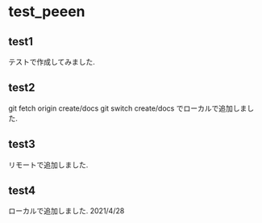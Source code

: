 # test_peeen

## test1
テストで作成してみました.

## test2
git fetch origin create/docs
git switch create/docs
でローカルで追加しました.

## test3
リモートで追加しました.

## test4
ローカルで追加しました. 2021/4/28
